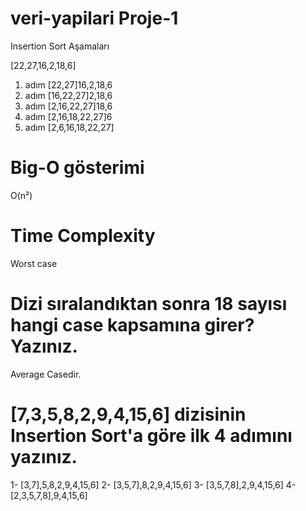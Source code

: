# veri-yapilari Proje-1
Insertion Sort Aşamaları 

[22,27,16,2,18,6]
1. adım [22,27]16,2,18,6
2. adım [16,22,27]2,18,6
3. adım [2,16,22,27]18,6
4. adım [2,16,18,22,27]6
5. adım [2,6,16,18,22,27]

# Big-O gösterimi
O(n²) 

# Time Complexity
Worst case

# Dizi sıralandıktan sonra 18 sayısı hangi case kapsamına girer? Yazınız.
Average Casedir.

# [7,3,5,8,2,9,4,15,6] dizisinin Insertion Sort'a göre ilk 4 adımını yazınız.
1-  [3,7],5,8,2,9,4,15,6]
2-  [3,5,7],8,2,9,4,15,6]
3-  [3,5,7,8],2,9,4,15,6]
4-  [2,3,5,7,8],9,4,15,6]

